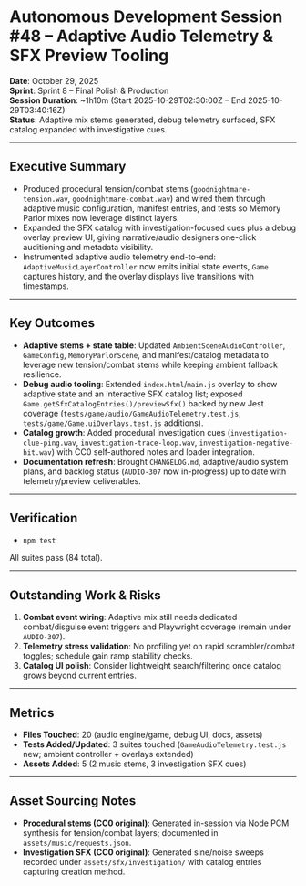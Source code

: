 # Autonomous Development Session #48 – Adaptive Audio Telemetry & SFX Preview Tooling

**Date**: October 29, 2025  
**Sprint**: Sprint 8 – Final Polish & Production  
**Session Duration**: ~1h10m (Start 2025-10-29T02:30:00Z – End 2025-10-29T03:40:16Z)  
**Status**: Adaptive mix stems generated, debug telemetry surfaced, SFX catalog expanded with investigative cues.

---

## Executive Summary
- Produced procedural tension/combat stems (`goodnightmare-tension.wav`, `goodnightmare-combat.wav`) and wired them through adaptive music configuration, manifest entries, and tests so Memory Parlor mixes now leverage distinct layers.
- Expanded the SFX catalog with investigation-focused cues plus a debug overlay preview UI, giving narrative/audio designers one-click auditioning and metadata visibility.
- Instrumented adaptive audio telemetry end-to-end: `AdaptiveMusicLayerController` now emits initial state events, `Game` captures history, and the overlay displays live transitions with timestamps.

---

## Key Outcomes
- **Adaptive stems + state table**: Updated `AmbientSceneAudioController`, `GameConfig`, `MemoryParlorScene`, and manifest/catalog metadata to leverage new tension/combat stems while keeping ambient fallback resilience.
- **Debug audio tooling**: Extended `index.html`/`main.js` overlay to show adaptive state and an interactive SFX catalog list; exposed `Game.getSfxCatalogEntries()/previewSfx()` backed by new Jest coverage (`tests/game/audio/GameAudioTelemetry.test.js`, `tests/game/Game.uiOverlays.test.js` additions).
- **Catalog growth**: Added procedural investigation cues (`investigation-clue-ping.wav`, `investigation-trace-loop.wav`, `investigation-negative-hit.wav`) with CC0 self-authored notes and loader integration.
- **Documentation refresh**: Brought `CHANGELOG.md`, adaptive/audio system plans, and backlog status (`AUDIO-307` now in-progress) up to date with telemetry/preview deliverables.

---

## Verification
- `npm test`

All suites pass (84 total).

---

## Outstanding Work & Risks
1. **Combat event wiring**: Adaptive mix still needs dedicated combat/disguise event triggers and Playwright coverage (remain under `AUDIO-307`).
2. **Telemetry stress validation**: No profiling yet on rapid scrambler/combat toggles; schedule gain ramp stability checks.
3. **Catalog UI polish**: Consider lightweight search/filtering once catalog grows beyond current entries.

---

## Metrics
- **Files Touched**: 20 (audio engine/game, debug UI, docs, assets)
- **Tests Added/Updated**: 3 suites touched (`GameAudioTelemetry.test.js` new; ambient controller + overlays extended)
- **Assets Added**: 5 (2 music stems, 3 investigation SFX cues)

---

## Asset Sourcing Notes
- **Procedural stems (CC0 original)**: Generated in-session via Node PCM synthesis for tension/combat layers; documented in `assets/music/requests.json`.
- **Investigation SFX (CC0 original)**: Generated sine/noise sweeps recorded under `assets/sfx/investigation/` with catalog entries capturing creation method.
